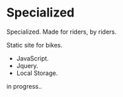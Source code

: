 # Specialized
Specialized. Made for riders, by riders.

Static site for bikes.
- JavaScript.
- Jquery.
- Local Storage.

in progress..
